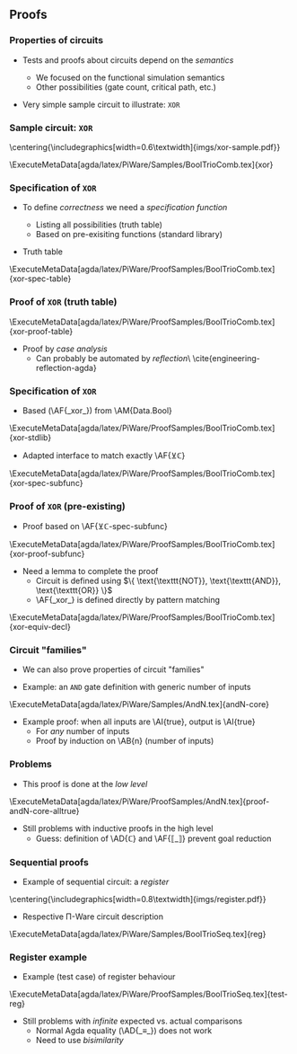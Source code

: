 Proofs
------

### Properties of circuits ###

  * Tests and proofs about circuits depend on the _semantics_
      + We focused on the functional simulation semantics
      + Other possibilities (gate count, critical path, etc.)

  * Very simple sample circuit to illustrate: `XOR`

### Sample circuit: `XOR` ###

  \centering{\includegraphics[width=0.6\textwidth]{imgs/xor-sample.pdf}}

  \ExecuteMetaData[agda/latex/PiWare/Samples/BoolTrioComb.tex]{xor}

### Specification of `XOR` ###

  * To define _correctness_ we need a _specification function_
      + Listing all possibilities (truth table)
      + Based on pre-exisiting functions (standard library)

  * Truth table

  \ExecuteMetaData[agda/latex/PiWare/ProofSamples/BoolTrioComb.tex]{xor-spec-table}

### Proof of `XOR` (truth table) ###

  \ExecuteMetaData[agda/latex/PiWare/ProofSamples/BoolTrioComb.tex]{xor-proof-table}

  * Proof by _case analysis_
      + Can probably be automated by _reflection_\ \cite{engineering-reflection-agda}

### Specification of `XOR` ###

  * Based (\AF{\_xor\_}) from \AM{Data.Bool}

  \ExecuteMetaData[agda/latex/PiWare/ProofSamples/BoolTrioComb.tex]{xor-stdlib}

  * Adapted interface to match exactly \AF{⊻ℂ}

  \ExecuteMetaData[agda/latex/PiWare/ProofSamples/BoolTrioComb.tex]{xor-spec-subfunc}

### Proof of `XOR` (pre-existing) ###

  * Proof based on \AF{⊻ℂ-spec-subfunc}

  \ExecuteMetaData[agda/latex/PiWare/ProofSamples/BoolTrioComb.tex]{xor-proof-subfunc}

  * Need a lemma to complete the proof
      + Circuit is defined using $\{ \text{\texttt{NOT}}, \text{\texttt{AND}}, \text{\texttt{OR}} \}$
      + \AF{\_xor\_} is defined directly by pattern matching

  \ExecuteMetaData[agda/latex/PiWare/ProofSamples/BoolTrioComb.tex]{xor-equiv-decl}

### Circuit "families" ###

  * We can also prove properties of circuit "families"

  * Example: an `AND` gate definition with generic number of inputs

  \ExecuteMetaData[agda/latex/PiWare/Samples/AndN.tex]{andN-core}

  * Example proof: when all inputs are \AI{true}, output is \AI{true}
      + For _any_ number of inputs
      + Proof by induction on \AB{n} (number of inputs)

### Problems ###

  * This proof is done at the _low level_

  \ExecuteMetaData[agda/latex/PiWare/ProofSamples/AndN.tex]{proof-andN-core-alltrue}

  * Still problems with inductive proofs in the high level
      + Guess: definition of \AD{ℂ} and \AF{⟦\_⟧} prevent goal reduction

### Sequential proofs ###

  * Example of sequential circuit: a _register_

  \centering{\includegraphics[width=0.8\textwidth]{imgs/register.pdf}}

  * Respective Π-Ware circuit description

  \ExecuteMetaData[agda/latex/PiWare/Samples/BoolTrioSeq.tex]{reg}

### Register example ###

  * Example (test case) of register behaviour

  \ExecuteMetaData[agda/latex/PiWare/ProofSamples/BoolTrioSeq.tex]{test-reg}

  * Still problems with _infinite_ expected vs. actual comparisons
      + Normal Agda equality (\AD{\_≡\_}) does not work
      + Need to use _bisimilarity_


